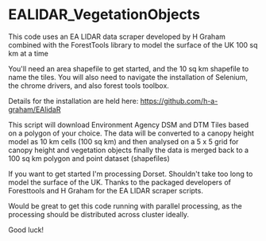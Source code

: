 # EALIDAR_VegetationObjects
This code uses an EA LIDAR data scraper developed by H Graham combined with the 
ForestTools library to model the surface of the UK 100 sq km at a time

You'll need an area shapefile to get started, and the 10 sq km shapefile to name the tiles. 
You will also need to navigate the installation of Selenium, the chrome drivers, and also forest tools toolbox.

Details for the installation are held here: https://github.com/h-a-graham/EAlidaR

This script will download Environment Agency DSM and DTM
Tiles based on a polygon of your choice. The data will be converted to a canopy height model
as 10 km cells (100 sq km) and then analysed on a 5 x 5 grid for canopy height and vegetation objects
finally the data is merged back to a 100 sq km polygon and point dataset (shapefiles)

If you want to get started I'm processing Dorset. Shouldn't take too long to model the surface of the UK.
Thanks to the packaged developers of Foresttools and H Graham for the EA LIDAR scraper scripts.

Would be great to get this code running with parallel processing, as the processing should be distributed across 
cluster ideally.

Good luck!

